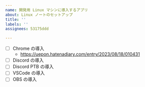 ```yaml
---
name: 開発用 Linux マシンに導入するアプリ
about: Linux ノートのセットアップ
title: ''
labels: ''
assignees: 53175ddd

---
```


- [ ] Chrome の導入
  - <https://uepon.hatenadiary.com/entry/2023/08/18/010431>
- [ ] Discord の導入
- [ ] Discord PTB の導入
- [ ] VSCode の導入
- [ ] OBS の導入

